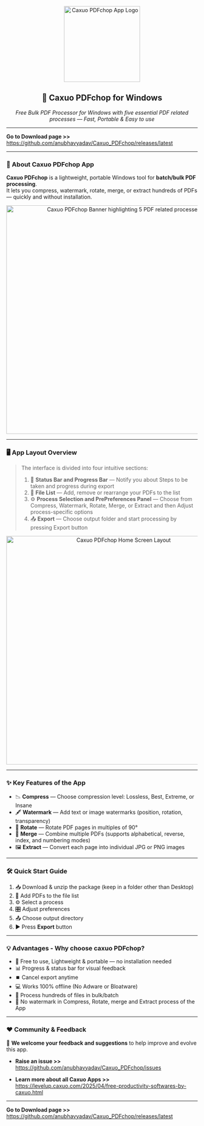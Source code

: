 <p align="center">
  <img width="200" alt="Caxuo PDFchop App Logo" src="https://github.com/user-attachments/assets/9cd1ffac-b27e-4058-ba2e-883d757466b9" />
</p>

<h2 align="center">📄 Caxuo PDFchop for Windows</h2>

<p align="center">
  <em>Free Bulk PDF Processor for Windows with five essential PDF related processes — Fast, Portable & Easy to use</em>
</p>

---

**Go to Download page >>** https://github.com/anubhavyadav/Caxuo_PDFchop/releases/latest

---

### 📌 About Caxuo PDFchop App

**Caxuo PDFchop** is a lightweight, portable Windows tool for **batch/bulk PDF processing**.  
It lets you compress, watermark, rotate, merge, or extract hundreds of PDFs — quickly and without installation.

<p align="center">
  <img width="602" alt="Caxuo PDFchop Banner highlighting 5 PDF related processes" src="https://github.com/user-attachments/assets/8c096c78-a4e1-4b52-949a-13c46affd50d" />
</p>

---

### 🖥️ App Layout Overview

> The interface is divided into four intuitive sections:
> 1. 📂 **Status Bar and Progress Bar** — Notify you about Steps to be taken and progress during export
> 2. 📂 **File List** — Add, remove or rearrange your PDFs to the list
> 3. ⚙️ **Process Selection and PrePreferences Panel** — Choose from Compress, Watermark, Rotate, Merge, or Extract and then Adjust process-specific options
> 4. 📤 **Export** — Choose output folder and start processing by pressing Export button

<p align="center">
  <img width="602" alt="Caxuo PDFchop Home Screen Layout" src="https://github.com/user-attachments/assets/99b3a26a-bfd2-4ff2-a52c-d7bdcda74472" />
</p>

---

### ✨ Key Features of the App

- 📉 **Compress** — Choose compression level: Lossless, Best, Extreme, or Insane  
- 🖋️ **Watermark** — Add text or image watermarks (position, rotation, transparency)  
- 🔄 **Rotate** — Rotate PDF pages in multiples of 90°  
- 📑 **Merge** — Combine multiple PDFs (supports alphabetical, reverse, index, and numbering modes)  
- 🖼️ **Extract** — Convert each page into individual JPG or PNG images

---

### 🛠️ Quick Start Guide

1. 📥 Download & unzip the package (keep in a folder other than Desktop)  
2. 📂 Add PDFs to the file list  
3. ⚙️ Select a process  
4. 🎛️ Adjust preferences  
5. 📤 Choose output directory  
6. ▶️ Press **Export** button

---

### 💡 Advantages - Why choose caxuo PDFchop?

- 🚀 Free to use, Lightweight & portable — no installation needed  
- 📊 Progress & status bar for visual feedback  
- ⏹️ Cancel export anytime  
- 💻 Works 100% offline (No Adware or Bloatware)
- 🧩 Process hundreds of files in bulk/batch
- 🚫 No watermark in Compress, Rotate, merge and Extract process of the App 

---

### ❤️ Community & Feedback

📣 **We welcome your feedback and suggestions** to help improve and evolve this app.

- **Raise an issue >>** https://github.com/anubhavyadav/Caxuo_PDFchop/issues

- **Learn more about all Caxuo Apps >>** https://levelup.caxuo.com/2025/04/free-productivity-softwares-by-caxuo.html  

---

**Go to Download page >>** https://github.com/anubhavyadav/Caxuo_PDFchop/releases/latest

